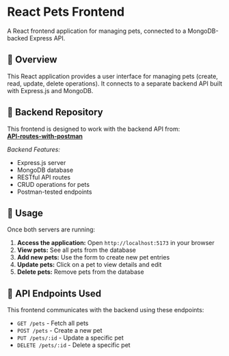 # React Pets Frontend

A React frontend application for managing pets, connected to a MongoDB-backed Express API.

## 🚀 Overview

This React application provides a user interface for managing pets (create, read, update, delete operations). It connects to a separate backend API built with Express.js and MongoDB.

## 🔗 Backend Repository

This frontend is designed to work with the backend API from:  
**[API-routes-with-postman](https://github.com/Ali-Hassan-2000/API-routes-with-postman.git)**  

*Backend Features:*
- Express.js server
- MongoDB database
- RESTful API routes
- CRUD operations for pets
- Postman-tested endpoints

## 🎯 Usage

Once both servers are running:

1. **Access the application:** Open `http://localhost:5173` in your browser
2. **View pets:** See all pets from the database
3. **Add new pets:** Use the form to create new pet entries
4. **Update pets:** Click on a pet to view details and edit
5. **Delete pets:** Remove pets from the database

## 🔧 API Endpoints Used

This frontend communicates with the backend using these endpoints:

- `GET /pets` - Fetch all pets
- `POST /pets` - Create a new pet
- `PUT /pets/:id` - Update a specific pet
- `DELETE /pets/:id` - Delete a specific pet